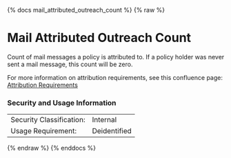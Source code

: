 {% docs mail_attributed_outreach_count %}
{% raw %}

<a name="mail_attributed_outreach_count"></a>
# Mail Attributed Outreach Count

Count of mail messages a policy is attributed to. If a policy holder was never sent a mail message,
this count will be zero.

For more information on attribution requirements, see this confluence page:
[Attribution Requirements](https://aaalife-data.atlassian.net/wiki/spaces/2PA/pages/11282644993/2022+V3+Multi-Touch+Attribution+Requirements)


### Security and Usage Information
|     |     |
| --- | --- |
| Security Classification: | Internal |
| Usage Requirement:       | Deidentified |

{% endraw %}
{% enddocs %}